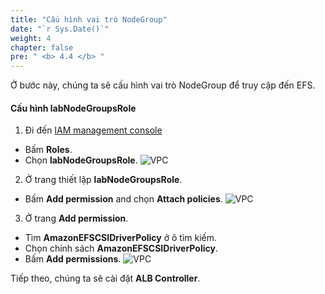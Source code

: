 ```yaml
---
title: "Cấu hình vai trò NodeGroup"
date: "`r Sys.Date()`"
weight: 4
chapter: false
pre: " <b> 4.4 </b> "
---
```


Ở bước này, chúng ta sẽ cấu hình vai trò NodeGroup để truy cập đến EFS.

#### Cấu hình **labNodeGroupsRole**

1. Đi đến [IAM management console](https://console.aws.amazon.com/iam/home)

- Bấm **Roles**.
- Chọn **labNodeGroupsRole**.
  ![VPC](/workshop-01-wordpress-deployment-on-eks/images/4.configure/ws01-configure14.png)

2. Ở trang thiết lập **labNodeGroupsRole**.

- Bấm **Add permission** and chọn **Attach policies**.
  ![VPC](/workshop-01-wordpress-deployment-on-eks/images/4.configure/ws01-configure15.png)

3. Ở trang **Add permission**.

- Tìm **AmazonEFSCSIDriverPolicy** ở ô tìm kiếm.
- Chọn chính sách **AmazonEFSCSIDriverPolicy**.
- Bấm **Add permissions**.
  ![VPC](/workshop-01-wordpress-deployment-on-eks/images/4.configure/ws01-configure16.png)

Tiếp theo, chúng ta sẽ cài đặt **ALB Controller**.
